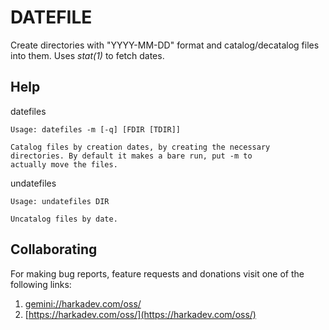 # DATEFILE

Create directories with "YYYY-MM-DD" format and catalog/decatalog
files into them. Uses *stat(1)* to fetch dates.

## Help

datefiles

    Usage: datefiles -m [-q] [FDIR [TDIR]]
    
    Catalog files by creation dates, by creating the necessary
    directories. By default it makes a bare run, put -m to
    actually move the files.

undatefiles

    Usage: undatefiles DIR
    
    Uncatalog files by date.

## Collaborating

For making bug reports, feature requests and donations visit
one of the following links:

1. [gemini://harkadev.com/oss/](gemini://harkadev.com/oss/)
2. [https://harkadev.com/oss/](https://harkadev.com/oss/)
